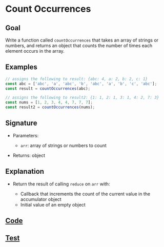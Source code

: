# Count Occurrences

## Goal

Write a function called `countOccurrences` that takes an array of strings or numbers, and returns an object that counts the number of times each element occurs in the array.

## Examples

```js
// assigns the following to result: {abc: 4, a: 2, b: 2, c: 1}
const abc = ['abc', 'a', 'abc', 'b', 'abc', 'a', 'b', 'c', 'abc'];
const result = countOccurrences(abc);

// assigns the following to result2: {1: 1, 2: 1, 3: 1, 4: 2, 7: 3}
const nums = [1, 2, 3, 4, 4, 7, 7, 7];
const result2 = countOccurrences(nums);
```

## Signature

- Parameters:

  - `arr`: array of strings or numbers to count

- Returns: object

## Explanation

- Return the result of calling `reduce` on `arr` with:

  - Callback that increments the count of the current value in the accumulator object
  - Initial value of an empty object

## [Code](index.js)

## [Test](index.test.js)
